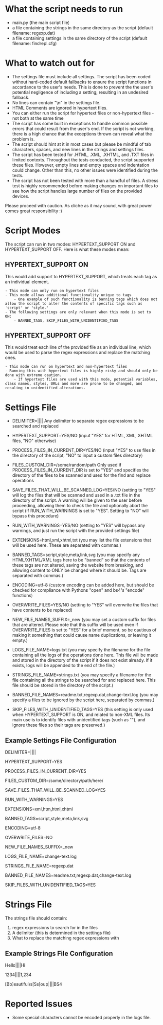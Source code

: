 # What the script needs to run
- main.py (the main script file)
- a file containing the strings in the same directory as the script (default filename: regexp.dat)
- a file containing settings in the same directory of the script (default filename: findrepl.cfg)

# What to watch out for
- The settings file must include all settings. The script has been coded without hard-coded default fallbacks to ensure the script functions in accordance to the user's needs. This is done to prevent the the user's potential negligence of including a setting, resulting in an undesired fallback.
- No lines can contain "\n" in the settings file.
- HTML Comments are ignored in hypertext files.
- You can either run the script for hypertext files or non-hypertext files - not both at the same time
- The script has some built in exceptions to handle common possible errors that could result from the user's end. If the script is not working, there is a high chance that the exceptions thrown can reveal what the problem is.
- The script should hint at it in most cases but please be mindful of tab characters, spaces, and new lines in the strings and settings files.
- The script has been tested for .HTML, .XML, .XHTML, and .TXT files in limited contexts. Throughout the tests conducted, the script supported these files. However, empty lines and empty spaces and indentation could change. Other than this, no other issues were identified during the tests.
- The script has not been tested with more than a handful of files. A stress test is highly recommended before making changes on important files to see how the script handles large number of files on the provided devices.

Please proceed with caution. As cliche as it may sound, with great power comes great responsibility :)

# Script Modes
The script can run in two modes: HYPERTEXT_SUPPORT ON and HYPERTEXT_SUPPORT OFF. Here is what these modes mean:

## HYPERTEXT_SUPPORT ON

This would add support to HYPERTEXT_SUPPORT, which treats each tag as an individual element.

    - This mode can only run on hypertext files
    - This mode allows additional functionality unique to tags
        - One example of such functionality is banning tags which does not allow the script to alter the contents of specific tags such as 'script' or 'style.'
    - The following settings are only relevant when this mode is set to ON:
        - BANNED_TAGS, SKIP_FILES_WITH_UNIDENTIFIED_TAGS

## HYPERTEXT_SUPPORT OFF

This would treat each line of the provided file as an individual line, which would be used to parse the regex expressions and replace the matching ones.

    - This mode can run on hypertext and non-hypertext files
    - Running this with hypertext files is highly risky and should only be done with extreme caution.
        - If hypertext files are used with this mode, potential variables, class names, styles, URLs and more are prone to be changed, and resuling in unidentified alterations.



# Settings File

- DELIMITER=|||| Any delimiter to separate regex expressions to be searched and replaced

- HYPERTEXT_SUPPORT=YES/NO (input "YES" for HTML, XML, XHTML files, "NO" otherwise)

- PROCESS_FILES_IN_CURRENT_DIR=YES/NO (input "YES" to use files in the directory of the script, "NO" to input a custom files directory)

- FILES_CUSTOM_DIR=/some/random/path Only used if PROCESS_FILES_IN_CURRENT_DIR is set to "YES" and specifies the directory of the files to be scanned and used for the find and replace operations

- SAVE_FILES_THAT_WILL_BE_SCANNED_LOG=YES/NO (setting to "YES" will log the files that will be scanned and used in a .txt file in the directory of the script. A warning will be given to the user before proceeding, allowing them to check the file and optionally abort the script (if RUN_WITH_WARNINGS is set to "YES". Setting to "NO" will bypass this procedure)

- RUN_WITH_WARNINGS=YES/NO (setting to "YES" will bypass any warnings, and just run the script with the provided settings file)

- EXTENSIONS=html,xml,xhtml,txt (you may list the file extensions that will be used here. These are separated with commas.)

- BANNED_TAGS=script,style,meta,link,svg (you may specify any HTML/XHTML/XML tags here to be "banned" so that the contents of these tags are not altered, saving the website from breaking, and allowing content to ONLY be changed where it should be. Tags are separated with commas.)

- ENCODING=utf-8 (custom encoding can be added here, but should be checked for compliance with Pythons "open" and bs4's "encode" functions)

- OVERWRITE_FILES=YES/NO (setting to "YES" will overwrite the files that have contents to be replaced)

- NEW_FILE_NAMES_SUFFIX=_new (you may set a custom suffix for files that are altered. Please note that this suffix will be used even if OVERWRITE_FILES is set to "YES" for a brief moment, so be cautious of making it something that could cause name duplications, or leaving it empty.) 

- LOGS_FILE_NAME=logs.txt (you may specify the filename for the file containing all the logs of the operations done here. This file will be made and stored in the directory of the script if it does not exist already. If it exists, logs will be appended to the end of the file.)

- STRINGS_FILE_NAME=strings.txt (you may specify a filename for the file containing all the strings to be searched for and replaced here. This file should be stored in the directory of the script.)

- BANNED_FILE_NAMES=readme.txt,regexp.dat,change-text.log (you may specify a files to be ignored by the script here, separated by commas.)

- SKIP_FILES_WITH_UNIDENTIFIED_TAGS=YES (this setting is only used when HYPERTEXT_SUPPORT is ON, and related to non-XML files. Its main use is to identify files with unidentified tags (such as "<? ... ?>"), and ignore these files so their tags are preserved.)


## Example Settings File Configuration

DELIMITER=||||

HYPERTEXT_SUPPORT=YES

PROCESS_FILES_IN_CURRENT_DIR=YES

FILES_CUSTOM_DIR=/some/directory/path/here/

SAVE_FILES_THAT_WILL_BE_SCANNED_LOG=YES

RUN_WITH_WARNINGS=YES

EXTENSIONS=xml,htm,html,xhtml

BANNED_TAGS=script,style,meta,link,svg

ENCODING=utf-8

OVERWRITE_FILES=NO

NEW_FILE_NAMES_SUFFIX=_new

LOGS_FILE_NAME=change-text.log

STRINGS_FILE_NAME=regexp.dat

BANNED_FILE_NAMES=readme.txt,regexp.dat,change-text.log

SKIP_FILES_WITH_UNIDENTIFIED_TAGS=YES

# Strings File

The strings file should contain:
1. regex expressions to search for in the files
2. A delimiter (this is determined in the settings file)
3. What to replace the matching regex expressions with

## Example Strings File Configuration

Hello||||Hi

1234||||1,234

[Bb]eautiful\s[Ss]oup||||BS4

# Reported Issues

- Some special characters cannot be encoded properly in the logs file.